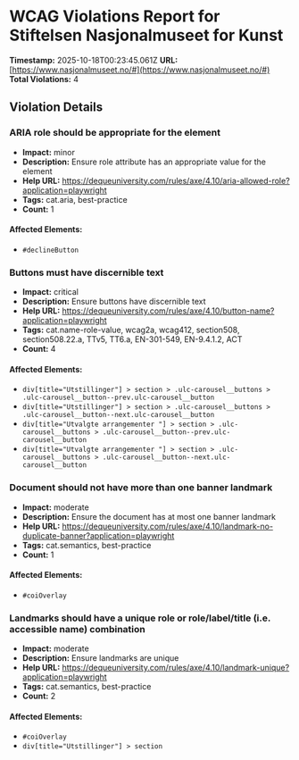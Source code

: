 # WCAG Violations Report for Stiftelsen Nasjonalmuseet for Kunst

**Timestamp:** 2025-10-18T00:23:45.061Z
**URL:** [https://www.nasjonalmuseet.no/#](https://www.nasjonalmuseet.no/#)
**Total Violations:** 4

## Violation Details

### ARIA role should be appropriate for the element

- **Impact:** minor
- **Description:** Ensure role attribute has an appropriate value for the element
- **Help URL:** https://dequeuniversity.com/rules/axe/4.10/aria-allowed-role?application=playwright
- **Tags:** cat.aria, best-practice
- **Count:** 1

#### Affected Elements:

- `#declineButton`

### Buttons must have discernible text

- **Impact:** critical
- **Description:** Ensure buttons have discernible text
- **Help URL:** https://dequeuniversity.com/rules/axe/4.10/button-name?application=playwright
- **Tags:** cat.name-role-value, wcag2a, wcag412, section508, section508.22.a, TTv5, TT6.a, EN-301-549, EN-9.4.1.2, ACT
- **Count:** 4

#### Affected Elements:

- `div[title="Utstillinger"] > section > .ulc-carousel__buttons > .ulc-carousel__button--prev.ulc-carousel__button`
- `div[title="Utstillinger"] > section > .ulc-carousel__buttons > .ulc-carousel__button--next.ulc-carousel__button`
- `div[title="Utvalgte arrangementer "] > section > .ulc-carousel__buttons > .ulc-carousel__button--prev.ulc-carousel__button`
- `div[title="Utvalgte arrangementer "] > section > .ulc-carousel__buttons > .ulc-carousel__button--next.ulc-carousel__button`

### Document should not have more than one banner landmark

- **Impact:** moderate
- **Description:** Ensure the document has at most one banner landmark
- **Help URL:** https://dequeuniversity.com/rules/axe/4.10/landmark-no-duplicate-banner?application=playwright
- **Tags:** cat.semantics, best-practice
- **Count:** 1

#### Affected Elements:

- `#coiOverlay`

### Landmarks should have a unique role or role/label/title (i.e. accessible name) combination

- **Impact:** moderate
- **Description:** Ensure landmarks are unique
- **Help URL:** https://dequeuniversity.com/rules/axe/4.10/landmark-unique?application=playwright
- **Tags:** cat.semantics, best-practice
- **Count:** 2

#### Affected Elements:

- `#coiOverlay`
- `div[title="Utstillinger"] > section`
